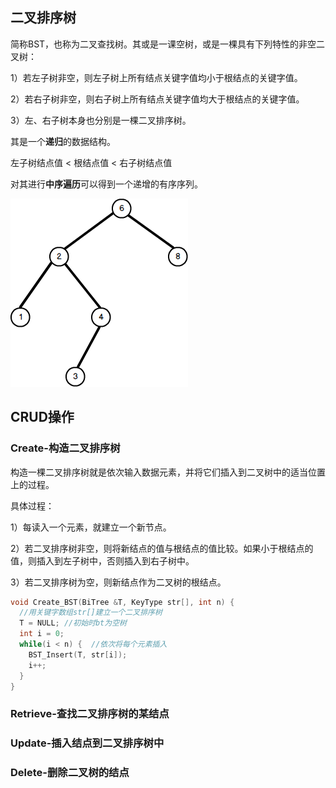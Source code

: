 ## 二叉排序树

简称BST，也称为二叉查找树。其或是一课空树，或是一棵具有下列特性的非空二叉树：

1）若左子树非空，则左子树上所有结点关键字值均小于根结点的关键字值。

2）若右子树非空，则右子树上所有结点关键字值均大于根结点的关键字值。

3）左、右子树本身也分别是一棵二叉排序树。

其是一个**递归**的数据结构。

左子树结点值 < 根结点值 < 右子树结点值

对其进行**中序遍历**可以得到一个递增的有序序列。

![二叉排序树](./picture/二叉排序树.png)

## CRUD操作

### Create-构造二叉排序树
构造一棵二叉排序树就是依次输入数据元素，并将它们插入到二叉树中的适当位置上的过程。

具体过程：

1）每读入一个元素，就建立一个新节点。

2）若二叉排序树非空，则将新结点的值与根结点的值比较。如果小于根结点的值，则插入到左子树中，否则插入到右子树中。

3）若二叉排序树为空，则新结点作为二叉树的根结点。

```c
void Create_BST(BiTree &T, KeyType str[], int n) {
  //用关键字数组str[]建立一个二叉排序树
  T = NULL; //初始时bt为空树
  int i = 0;
  while(i < n) {  //依次将每个元素插入
    BST_Insert(T, str[i]);
    i++;
  }
}
```

### Retrieve-查找二叉排序树的某结点

### Update-插入结点到二叉排序树中

### Delete-删除二叉树的结点
